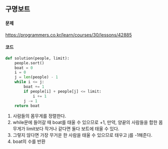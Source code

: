 ## 구명보트

#### 문제
https://programmers.co.kr/learn/courses/30/lessons/42885

#### 코드
```python
def solution(people, limit):
    people.sort()
    boat = 0
    i = 0
    j = len(people) - 1
    while i <= j:
        boat += 1
        if people[i] + people[j] <= limit:
            i += 1
        j -= 1
    return boat
```

1. 사람들의 몸무게를 정렬한다.
2. while문에 들어갈 때 boat를 태울 수 있으므로 +1, 만약, 양끝의 사람들을 합한 몸무게가 limit보다 작거나 같다면 둘다 보트에 태울 수 있다.
3. 그렇지 않다면 가장 무거운 한 사람을 태울 수 있으므로 태우고 j를 -1해준다.
4. boat의 수를 반환
